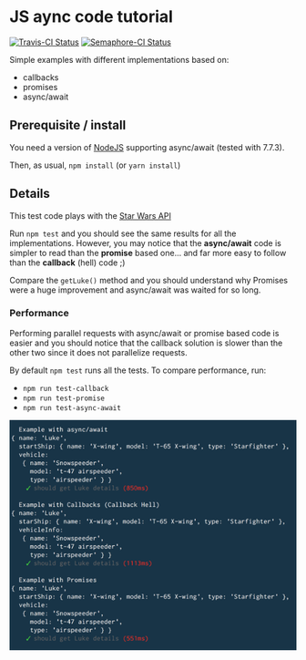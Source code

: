 # JS aync code tutorial

[![Travis-CI Status](https://travis-ci.org/pierreroth64/js-async-tutorial.svg?branch=master)](https://travis-ci.org/pierreroth64/js-async-tutorial) [![Semaphore-CI Status](https://semaphoreci.com/api/v1/pierreroth64/js-async-tutorial/branches/master/badge.svg)](https://semaphoreci.com/pierreroth64/js-async-tutorial)

Simple examples with different implementations based on:
+ callbacks
+ promises
+ async/await

## Prerequisite / install

You need a version of [NodeJS](https://nodejs.org/) supporting async/await (tested with 7.7.3).

Then, as usual, `npm install` (or `yarn install`)

## Details

This test code plays with the [Star Wars API](https://swapi.co/)

Run `npm test` and you should see the same results for all the implementations. However, you may notice that the **async/await** code is simpler to read than the **promise** based one... and far more easy to follow than the **callback** (hell) code ;)

Compare the `getLuke()` method and you should understand why Promises were a huge improvement and async/await was waited for so long.

### Performance

Performing parallel requests with async/await or promise based code is easier and you should notice that the callback solution is slower than the other two since it does not parallelize requests.

By default `npm test` runs all the tests. To compare performance, run:
+ `npm run test-callback`
+ `npm run test-promise`
+ `npm run test-async-await`

![Test run](./test_run.png?raw=true "Test run")

